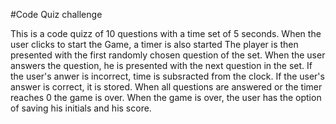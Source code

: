 #Code Quiz challenge

This is a code quizz of 10 questions with a time set of 5 seconds.
When the user clicks to start the Game, a timer is also started
The player is then presented with the first randomly chosen question of the set.
When the user answers the question, he is presented with the next question in the set.
If the user's anwer is incorrect, time is subsracted from the clock.
If the user's answer is correct, it is stored.
When all questions are answered or the timer reaches 0
the game is over.
When the game is over, the user has the option of saving
his initials and his score.